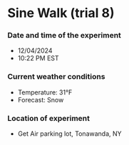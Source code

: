 # Sine Walk (trial 8)

### Date and time of the experiment
- 12/04/2024
- 10:22 PM EST

### Current weather conditions
- Temperature: 31°F
- Forecast: Snow

### Location of experiment
- Get Air parking lot, Tonawanda, NY